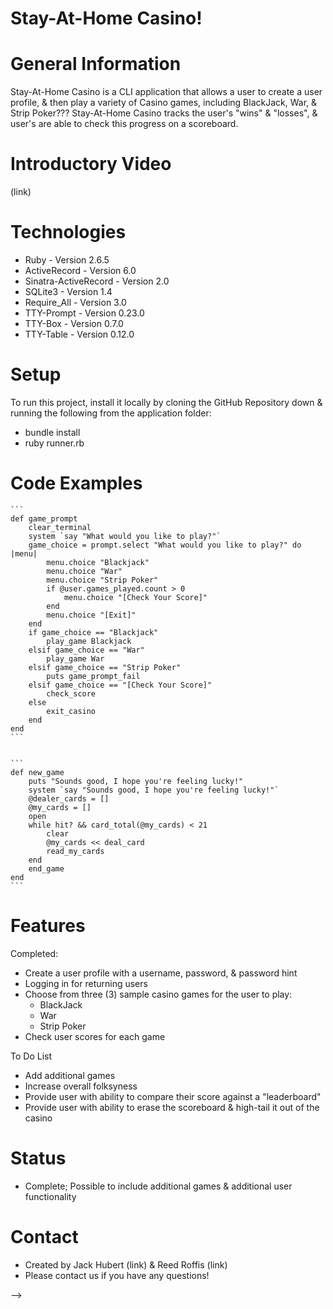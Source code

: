 # Stay-At-Home Casino!


# General Information

Stay-At-Home Casino is a CLI application that allows a user to create a user profile, & then play a variety of Casino games, including BlackJack, War, & Strip Poker???
Stay-At-Home Casino tracks the user's "wins" & "losses", & user's are able to check this progress on a scoreboard.

# Introductory Video

(link)

# Technologies
- Ruby - Version 2.6.5
- ActiveRecord - Version 6.0
- Sinatra-ActiveRecord - Version 2.0
- SQLite3 - Version 1.4
- Require_All - Version 3.0
- TTY-Prompt - Version 0.23.0
- TTY-Box - Version 0.7.0
- TTY-Table - Version 0.12.0


# Setup
To run this project, install it locally by cloning the GitHub Repository down & running the following from the application folder:
- bundle install
- ruby runner.rb

# Code Examples

    ```
    def game_prompt
        clear_terminal
        system `say "What would you like to play?"`
        game_choice = prompt.select "What would you like to play?" do |menu|
            menu.choice "Blackjack"
            menu.choice "War"
            menu.choice "Strip Poker"
            if @user.games_played.count > 0
                menu.choice "[Check Your Score]"
            end
            menu.choice "[Exit]"
        end
        if game_choice == "Blackjack"
            play_game Blackjack
        elsif game_choice == "War"
            play_game War
        elsif game_choice == "Strip Poker"
            puts game_prompt_fail
        elsif game_choice == "[Check Your Score]"
            check_score
        else
            exit_casino
        end
    end
    ```


    ```
    def new_game
        puts "Sounds good, I hope you're feeling lucky!"
        system `say "Sounds good, I hope you're feeling lucky!"`
        @dealer_cards = []
        @my_cards = []
        open
        while hit? && card_total(@my_cards) < 21
            clear
            @my_cards << deal_card
            read_my_cards
        end
        end_game
    end
    ```


# Features
Completed:
- Create a user profile with a username, password, & password hint
- Logging in for returning users
- Choose from three (3) sample casino games for the user to play:
    - BlackJack
    - War
    - Strip Poker
- Check user scores for each game

To Do List
- Add additional games
- Increase overall folksyness
- Provide user with ability to compare their score against a "leaderboard"
- Provide user with ability to erase the scoreboard & high-tail it out of the casino

# Status
- Complete; Possible to include additional games & additional user functionality

# Contact
- Created by Jack Hubert (link) & Reed Roffis (link)
- Please contact us if you have any questions!


<!-- # Questions to Ask:
    # What do I want people to know about this project?
    # Who is going to be looking at this?

# Things to include:
    # Title
    # Project Description / What it Does / What it's For



    README Resources

Questions to ask:
What do I want people to know about this project?
Who is going to be looking at this?

Things to include:
Title
Project description/What it does/What it’s for
How to use the app
Technologies used
Notable features with Images/GIFs
Code snippets
How to collaborate
Future features and functionality
Challenges
Link to a demo video
Links to relevant repos (frontend/backend)
Contact
License

Using markdown:
GitHub Mastering Markdown
GitHub Docs
GitHub Markdown Cheatsheet
Another Markdown Cheatsheet

Making GIFs:
Giphy Capture
Mac Resources
Linux Resources
Windows Resources

Making Videos:
Mac Screen Record/Quicktime
Loom
OBS Studio
Zoom for groups

Examples:
TacoLandia
Left Overs


STAY-AT-HOME CASINO
- All of the gaming fun, with none of the leave-your-house risks

Table of Contents
- General Info
- Intro Video
- Technologies
- Setup
- Features
- Status
- Contact
<!-- - License -->
 -->